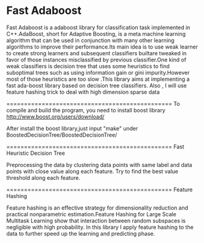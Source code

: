Fast Adaboost 
===============================================

Fast Adaboost is a adaboost library for classification task implemented in C++.AdaBoost, short for Adaptive Boosting, is a meta machine learning algorithm that can be used in conjunction with many other learning algorithms to improve their performance.Its main idea is to use weak learner to create strong learners and subsequent classifiers builtare tweaked in favor of those instances misclassified by previous classifier.One kind of weak classifiers is decision tree that uses some heuristics to find suboptimal trees such as using information gain or gini impurity.However most of those heuristics are too slow .This library aims at implementing a fast ada-boost library based on decision tree classifiers. Also , I will use feature hashing trick to deal with high dimension sparse data

===============================================
To compile and build the program, you need to install boost library http://www.boost.org/users/download/

After install the boost library,just input "make" under BoostedDecisionTree/BoostedDecisionTree/

===============================================
Fast Heuristic Decision Tree

Preprocessing the data by clustering data points with same label and data points with close value along each feature.
Try to find the best value threshold along each feature.

===============================================
Feature Hashing

Feature hashing is an effective strategy for dimensionality reduction and practical nonparametric estimation.Feature Hashing for Large Scale Multitask Learning show that interaction between random subspaces is negligible with high probability.
In this library I apply feature hashing to the data to further speed up the learning and predicting phase.
